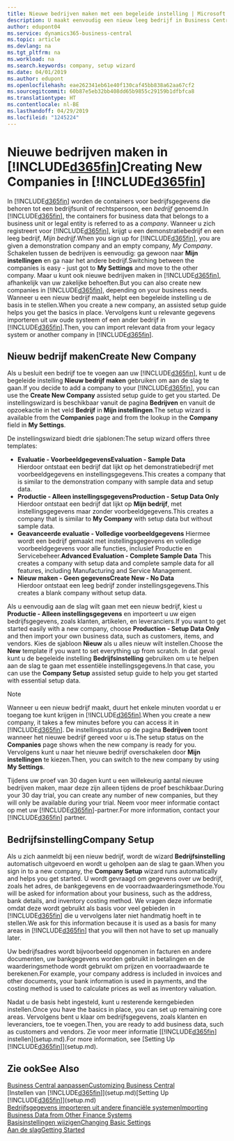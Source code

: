 ```yaml
---
title: Nieuwe bedrijven maken met een begeleide instelling | Microsoft Docs
description: U maakt eenvoudig een nieuw leeg bedrijf in Business Central. Een begeleide instelling helpt u door de stappen en u kunt uw bestaande bedrijfsgegevens importeren.
author: edupont04
ms.service: dynamics365-business-central
ms.topic: article
ms.devlang: na
ms.tgt_pltfrm: na
ms.workload: na
ms.search.keywords: company, setup wizard
ms.date: 04/01/2019
ms.author: edupont
ms.openlocfilehash: eae262341eb61e40f130caf45bb838a62aa67cf2
ms.sourcegitcommit: 60b87e5eb32bb408dd65b9855c29159b1dfbfca8
ms.translationtype: HT
ms.contentlocale: nl-BE
ms.lasthandoff: 04/29/2019
ms.locfileid: "1245224"
---
```

# <a name="creating-new-companies-in-included365finincludesd365finmdmd"></a><span data-ttu-id="d6a03-104">Nieuwe bedrijven maken in [!INCLUDE[d365fin](includes/d365fin_md.md)]</span><span class="sxs-lookup"><span data-stu-id="d6a03-104">Creating New Companies in [!INCLUDE[d365fin](includes/d365fin_md.md)]</span></span>
<span data-ttu-id="d6a03-105">In [!INCLUDE[d365fin](includes/d365fin_md.md)] worden de containers voor bedrijfsgegevens die behoren tot een bedrijfsunit of rechtspersoon, een *bedrijf* genoemd.</span><span class="sxs-lookup"><span data-stu-id="d6a03-105">In [!INCLUDE[d365fin](includes/d365fin_md.md)], the containers for business data that belongs to a business unit or legal entity is referred to as a *company*.</span></span> <span data-ttu-id="d6a03-106">Wanneer u zich registreert voor [!INCLUDE[d365fin](includes/d365fin_md.md)], krijgt u een demonstratiebedrijf en een leeg bedrijf, *Mijn bedrijf*.</span><span class="sxs-lookup"><span data-stu-id="d6a03-106">When you sign up for [!INCLUDE[d365fin](includes/d365fin_md.md)], you are given a demonstration company and an empty company, *My Company*.</span></span> <span data-ttu-id="d6a03-107">Schakelen tussen de bedrijven is eenvoudig: ga gewoon naar **Mijn instellingen** en ga naar het andere bedrijf.</span><span class="sxs-lookup"><span data-stu-id="d6a03-107">Switching between the companies is easy - just got to **My Settings** and move to the other company.</span></span> <span data-ttu-id="d6a03-108">Maar u kunt ook nieuwe bedrijven maken in [!INCLUDE[d365fin](includes/d365fin_md.md)], afhankelijk van uw zakelijke behoeften.</span><span class="sxs-lookup"><span data-stu-id="d6a03-108">But you can also create new companies in [!INCLUDE[d365fin](includes/d365fin_md.md)], depending on your business needs.</span></span> <span data-ttu-id="d6a03-109">Wanneer u een nieuw bedrijf maakt, helpt een begeleide instelling u de basis in te stellen.</span><span class="sxs-lookup"><span data-stu-id="d6a03-109">When you create a new company, an assisted setup guide helps you get the basics in place.</span></span> <span data-ttu-id="d6a03-110">Vervolgens kunt u relevante gegevens importeren uit uw oude systeem of een ander bedrijf in [!INCLUDE[d365fin](includes/d365fin_md.md)].</span><span class="sxs-lookup"><span data-stu-id="d6a03-110">Then, you can import relevant data from your legacy system or another company in [!INCLUDE[d365fin](includes/d365fin_md.md)].</span></span>  

## <a name="create-new-company"></a><span data-ttu-id="d6a03-111">Nieuw bedrijf maken</span><span class="sxs-lookup"><span data-stu-id="d6a03-111">Create New Company</span></span>
<span data-ttu-id="d6a03-112">Als u besluit een bedrijf toe te voegen aan uw [!INCLUDE[d365fin](includes/d365fin_md.md)], kunt u de begeleide instelling **Nieuw bedrijf maken** gebruiken om aan de slag te gaan.</span><span class="sxs-lookup"><span data-stu-id="d6a03-112">If you decide to add a company to your [!INCLUDE[d365fin](includes/d365fin_md.md)], you can use the **Create New Company** assisted setup guide to get you started.</span></span> <span data-ttu-id="d6a03-113">De instellingswizard is beschikbaar vanuit de pagina **Bedrijven** en vanuit de opzoekactie in het veld **Bedrijf** in **Mijn instellingen**.</span><span class="sxs-lookup"><span data-stu-id="d6a03-113">The setup wizard is available from the **Companies** page and from the lookup in the **Company** field in **My Settings**.</span></span>  

<span data-ttu-id="d6a03-114">De instellingswizard biedt drie sjablonen:</span><span class="sxs-lookup"><span data-stu-id="d6a03-114">The setup wizard offers three templates:</span></span>

-   <span data-ttu-id="d6a03-115">**Evaluatie - Voorbeeldgegevens**</span><span class="sxs-lookup"><span data-stu-id="d6a03-115">**Evaluation - Sample Data**</span></span>  
    <span data-ttu-id="d6a03-116">Hierdoor ontstaat een bedrijf dat lijkt op het demonstratiebedrijf met voorbeeldgegevens en instellingsgegevens.</span><span class="sxs-lookup"><span data-stu-id="d6a03-116">This creates a company that is similar to the demonstration company with sample data and setup data.</span></span>  
-   <span data-ttu-id="d6a03-117">**Productie - Alleen instellingsgegevens**</span><span class="sxs-lookup"><span data-stu-id="d6a03-117">**Production - Setup Data Only**</span></span>  
    <span data-ttu-id="d6a03-118">Hierdoor ontstaat een bedrijf dat lijkt op **Mijn bedrijf**, met instellingsgegevens maar zonder voorbeeldgegevens.</span><span class="sxs-lookup"><span data-stu-id="d6a03-118">This creates a company that is similar to **My Company** with setup data but without sample data.</span></span>
-   <span data-ttu-id="d6a03-119">**Geavanceerde evaluatie - Volledige voorbeeldgegevens** Hiermee wordt een bedrijf gemaakt met instellingsgegevens en volledige voorbeeldgegevens voor alle functies, inclusief Productie en Servicebeheer.</span><span class="sxs-lookup"><span data-stu-id="d6a03-119">**Advanced Evaluation - Complete Sample Data** This creates a company with setup data and complete sample data for all features, including Manufacturing and Service Management.</span></span>
-   <span data-ttu-id="d6a03-120">**Nieuw maken - Geen gegevens**</span><span class="sxs-lookup"><span data-stu-id="d6a03-120">**Create New - No Data**</span></span>  
    <span data-ttu-id="d6a03-121">Hierdoor ontstaat een leeg bedrijf zonder instellingsgegevens.</span><span class="sxs-lookup"><span data-stu-id="d6a03-121">This creates a blank company without setup data.</span></span>  

<span data-ttu-id="d6a03-122">Als u eenvoudig aan de slag wilt gaan met een nieuw bedrijf, kiest u **Productie - Alleen instellingsgegevens** en importeert u uw eigen bedrijfsgegevens, zoals klanten, artikelen, en leveranciers.</span><span class="sxs-lookup"><span data-stu-id="d6a03-122">If you want to get started easily with a new company, choose **Production - Setup Data Only** and then import your own business data, such as customers, items, and vendors.</span></span> <span data-ttu-id="d6a03-123">Kies de sjabloon **Nieuw** als u alles nieuw wilt instellen.</span><span class="sxs-lookup"><span data-stu-id="d6a03-123">Choose the **New** template if you want to set everything up from scratch.</span></span> <span data-ttu-id="d6a03-124">In dat geval kunt u de begeleide instelling **Bedrijfsinstelling** gebruiken om u te helpen aan de slag te gaan met essentiële instellingsgegevens.</span><span class="sxs-lookup"><span data-stu-id="d6a03-124">In that case, you can use the **Company Setup** assisted setup guide to help you get started with essential setup data.</span></span>  

> [!NOTE]  
>   <span data-ttu-id="d6a03-125">Wanneer u een nieuw bedrijf maakt, duurt het enkele minuten voordat u er toegang toe kunt krijgen in [!INCLUDE[d365fin](includes/d365fin_md.md)].</span><span class="sxs-lookup"><span data-stu-id="d6a03-125">When you create a new company, it takes a few minutes before you can access it in [!INCLUDE[d365fin](includes/d365fin_md.md)].</span></span> <span data-ttu-id="d6a03-126">De instellingsstatus op de pagina **Bedrijven** toont wanneer het nieuwe bedrijf gereed voor u is.</span><span class="sxs-lookup"><span data-stu-id="d6a03-126">The setup status on the **Companies** page shows when the new company is ready for you.</span></span> <span data-ttu-id="d6a03-127">Vervolgens kunt u naar het nieuwe bedrijf overschakelen door **Mijn instellingen** te kiezen.</span><span class="sxs-lookup"><span data-stu-id="d6a03-127">Then, you can switch to the new company by using **My Settings**.</span></span>  

<span data-ttu-id="d6a03-128">Tijdens uw proef van 30 dagen kunt u een willekeurig aantal nieuwe bedrijven maken, maar deze zijn alleen tijdens de proef beschikbaar.</span><span class="sxs-lookup"><span data-stu-id="d6a03-128">During your 30 day trial, you can create any number of new companies, but they will only be available during your trial.</span></span> <span data-ttu-id="d6a03-129">Neem voor meer informatie contact op met uw [!INCLUDE[d365fin](includes/d365fin_md.md)]-partner.</span><span class="sxs-lookup"><span data-stu-id="d6a03-129">For more information, contact your [!INCLUDE[d365fin](includes/d365fin_md.md)] partner.</span></span>  

## <a name="company-setup"></a><span data-ttu-id="d6a03-130">Bedrijfsinstelling</span><span class="sxs-lookup"><span data-stu-id="d6a03-130">Company Setup</span></span>
<span data-ttu-id="d6a03-131">Als u zich aanmeldt bij een nieuw bedrijf, wordt de wizard **Bedrijfsinstelling** automatisch uitgevoerd en wordt u geholpen aan de slag te gaan.</span><span class="sxs-lookup"><span data-stu-id="d6a03-131">When you sign in to a new company, the **Company Setup** wizard runs automatically and helps you get started.</span></span> <span data-ttu-id="d6a03-132">U wordt gevraagd om gegevens over uw bedrijf, zoals het adres, de bankgegevens en de voorraadwaarderingsmethode.</span><span class="sxs-lookup"><span data-stu-id="d6a03-132">You will be asked for information about your business, such as the address, bank details, and inventory costing method.</span></span> <span data-ttu-id="d6a03-133">We vragen deze informatie omdat deze wordt gebruikt als basis voor veel gebieden in [!INCLUDE[d365fin](includes/d365fin_md.md)] die u vervolgens later niet handmatig hoeft in te stellen.</span><span class="sxs-lookup"><span data-stu-id="d6a03-133">We ask for this information because it is used as a basis for many areas in [!INCLUDE[d365fin](includes/d365fin_md.md)] that you will then not have to set up manually later.</span></span>  

<span data-ttu-id="d6a03-134">Uw bedrijfsadres wordt bijvoorbeeld opgenomen in facturen en andere documenten, uw bankgegevens worden gebruikt in betalingen en de waarderingsmethode wordt gebruikt om prijzen en voorraadwaarde te berekenen.</span><span class="sxs-lookup"><span data-stu-id="d6a03-134">For example, your company address is included in invoices and other documents, your bank information is used in payments, and the costing method is used to calculate prices as well as inventory valuation.</span></span>  

<span data-ttu-id="d6a03-135">Nadat u de basis hebt ingesteld, kunt u resterende kerngebieden instellen.</span><span class="sxs-lookup"><span data-stu-id="d6a03-135">Once you have the basics in place, you can set up remaining core areas.</span></span> <span data-ttu-id="d6a03-136">Vervolgens bent u klaar om bedrijfsgegevens, zoals klanten en leveranciers, toe te voegen.</span><span class="sxs-lookup"><span data-stu-id="d6a03-136">Then, you are ready to add business data, such as customers and vendors.</span></span> <span data-ttu-id="d6a03-137">Zie voor meer informatie [[!INCLUDE[d365fin](includes/d365fin_md.md)] instellen](setup.md).</span><span class="sxs-lookup"><span data-stu-id="d6a03-137">For more information, see [Setting Up [!INCLUDE[d365fin](includes/d365fin_md.md)]](setup.md).</span></span>  

## <a name="see-also"></a><span data-ttu-id="d6a03-138">Zie ook</span><span class="sxs-lookup"><span data-stu-id="d6a03-138">See Also</span></span>
[<span data-ttu-id="d6a03-139">Business Central aanpassen</span><span class="sxs-lookup"><span data-stu-id="d6a03-139">Customizing Business Central</span></span>](ui-customizing-overview.md)  
<span data-ttu-id="d6a03-140">[Instellen van [!INCLUDE[d365fin](includes/d365fin_md.md)]](setup.md)</span><span class="sxs-lookup"><span data-stu-id="d6a03-140">[Setting Up [!INCLUDE[d365fin](includes/d365fin_md.md)]](setup.md)</span></span>  
[<span data-ttu-id="d6a03-141">Bedrijfsgegevens importeren uit andere financiële systemen</span><span class="sxs-lookup"><span data-stu-id="d6a03-141">Importing Business Data from Other Finance Systems</span></span>](across-import-data-configuration-packages.md)  
[<span data-ttu-id="d6a03-142">Basisinstellingen wijzigen</span><span class="sxs-lookup"><span data-stu-id="d6a03-142">Changing Basic Settings</span></span>](ui-change-basic-settings.md)  
[<span data-ttu-id="d6a03-143">Aan de slag</span><span class="sxs-lookup"><span data-stu-id="d6a03-143">Getting Started</span></span>](product-get-started.md)  
